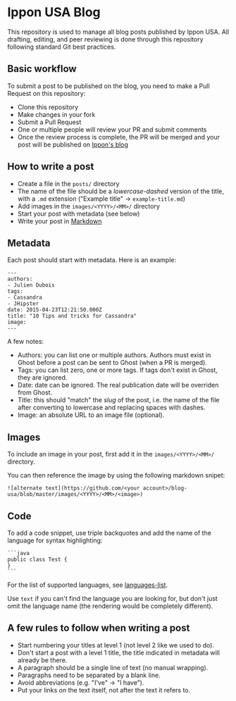 # Ippon USA Blog

This repository is used to manage all blog posts published by Ippon USA. All drafting, editing, and peer reviewing is done through this repository following standard Git best practices.

## Basic workflow

To submit a post to be published on the blog, you need to make a Pull Request on this repository:
- Clone this repository
- Make changes in your fork
- Submit a Pull Request
- One or multiple people will review your PR and submit comments
- Once the review process is complete, the PR will be merged and your post will be published on [Ippon's blog](https://blog.ippon.tech/)

## How to write a post

- Create a file in the `posts/` directory
- The name of the file should be a _lowercase-dashed_ version of the title, with a `.md` extension ("Example title" -> `example-title.md`)
- Add images in the `images/<YYYY>/<MM>/` directory
- Start your post with metadata (see below)
- Write your post in [Markdown](https://guides.github.com/features/mastering-markdown/)

## Metadata

Each post should start with metadata. Here is an example:

```
---
authors:
- Julien Dubois
tags:
- Cassandra
- JHipster
date: 2015-04-23T12:21:50.000Z
title: "10 Tips and tricks for Cassandra"
image: 
---
```

A few notes:

- Authors: you can list one or multiple authors. Authors must exist in Ghost before a post can be sent to Ghost (when a PR is merged).
- Tags: you can list zero, one or more tags. If tags don't exist in Ghost, they are ignored.
- Date: date can be ignored. The real publication date will be overriden from Ghost.
- Title: this should "match" the _slug_ of the post, i.e. the name of the file after converting to lowercase and replacing spaces with dashes.
- Image: an absolute URL to an image file (optional).

## Images

To include an image in your post, first add it in the `images/<YYYY>/<MM>/` directory.

You can then reference the image by using the following markdown snipet:

```
![alternate text](https://github.com/<your account>/blog-usa/blob/master/images/<YYYY>/<MM>/<image>)
```

## Code

To add a code snippet, use triple backquotes and add the name of the language for syntax highlighting:

    ```java
    public class Test {
    }
    ```

For the list of supported languages, see [languages-list](https://prismjs.com/#languages-list).

Use `text` if you can't find the language you are looking for, but don't just omit the language name (the rendering would be completely different).

## A few rules to follow when writing a post

- Start numbering your titles at level 1 (not level 2 like we used to do).
- Don't start a post with a level 1 title, the title indicated in metadata will already be there.
- A paragraph should be a single line of text (no manual wrapping).
- Paragraphs need to be separated by a blank line.
- Avoid abbreviations (e.g. "I've" -> "I have").
- Put your links _on_ the text itself, not after the text it refers to.
